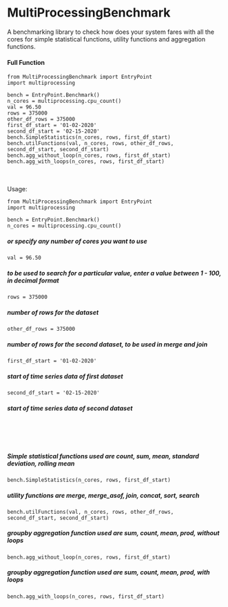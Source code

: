# MultiProcessingBenchmark
A benchmarking library to check how does your system fares with all the cores for simple statistical functions, utility
functions and aggregation functions. 

<h4>Full Function</h4>

```
from MultiProcessingBenchmark import EntryPoint
import multiprocessing

bench = EntryPoint.Benchmark()
n_cores = multiprocessing.cpu_count()
val = 96.50
rows = 375000
other_df_rows = 375000
first_df_start = '01-02-2020'
second_df_start = '02-15-2020'
bench.SimpleStatistics(n_cores, rows, first_df_start)
bench.utilFunctions(val, n_cores, rows, other_df_rows, second_df_start, second_df_start)
bench.agg_without_loop(n_cores, rows, first_df_start)
bench.agg_with_loops(n_cores, rows, first_df_start)
```
<br><br>
Usage:

```
from MultiProcessingBenchmark import EntryPoint
import multiprocessing

bench = EntryPoint.Benchmark()
n_cores = multiprocessing.cpu_count()
```

<h5>or specify any number of cores you want to use</h5>

```
val = 96.50
``` 

<h5>to be used to search for a particular value, enter a value between 1 - 100, in decimal format</h5>

```
rows = 375000
```

<h5>number of rows for the dataset</h5>

```
other_df_rows = 375000
``` 

<h5>number of rows for the second dataset, to be used in merge and join</h5>

```
first_df_start = '01-02-2020' 
```

<h5>start of time series data of first dataset</h5>

```
second_df_start = '02-15-2020'
```

<h5>start of time series data of second dataset</h5>

<br><br><br>

<h5>Simple statistical functions used are count, sum, mean, standard deviation, rolling mean</h5>

```
bench.SimpleStatistics(n_cores, rows, first_df_start)
```

<h5>utility functions are merge, merge_asof, join, concat, sort, search</h5>

```
bench.utilFunctions(val, n_cores, rows, other_df_rows, second_df_start, second_df_start)
```

<h5>groupby aggregation function used are sum, count, mean, prod, without loops</h5>

```
bench.agg_without_loop(n_cores, rows, first_df_start)
```

<h5>groupby aggregation function used are sum, count, mean, prod, with loops</h5>

```
bench.agg_with_loops(n_cores, rows, first_df_start)
```
